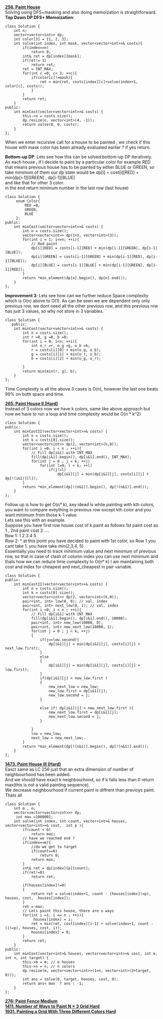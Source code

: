 [**256. Paint House**](https://leetcode.com/problems/paint-house/)  
Solving using DFS+masking and also doing memoization is straightforward.  
**Top Down DP DFS+ Memoization**:
```
class Solution {
    int n;
    vector<vector<int>> dp;
    int color[3] = {1, 2, 3};
    int solve(int index, int mask, vector<vector<int>>& costs){
        if(index==n)
            return 0;
        int& ret = dp[index][mask];
        if(ret!=-1)
            return ret;
        ret = INT_MAX;
        for(int c =0; c< 3; ++c){
            if(color[c]!=mask){
                ret = min(ret, costs[index][c]+solve(index+1, color[c], costs));
            }
        }
        return ret;
    }
public:
    int minCost(vector<vector<int>>& costs) {
        this->n = costs.size();
        dp.resize(n, vector<int>(4, -1));
        return solve(0, 0, costs);
    }
};
```
When we enter recursive call for a house to be painted , we check if this house with mask color has been already evaluated earlier ? if yes return.  

**Bottom-up DP**:
Lets see how this can be solved bottom-up DP iteratively.  
As each house , if I decide to paint by a particular color for example RED that means previous house has to be painted by either BLUE or GREEN, so take minimum of them
our dp state would be dp[i] = cost[i][RED] + min(dp[i-1][GREEN] , dp[i-1][BLUE]  
and like that for other 3 color.  
in the end return minimum number in the last row (last house)

```
class Solution {
     enum Color{
         RED =0,
         GREEN,
         BLUE
     };
public:
    int minCost(vector<vector<int>>& costs) {
        int n = costs.size();
        vector<vector<int>> dp(1+n, vector<int>(3));
        for(int i = 1; i<=n; ++i){
            // Red paint
            dp[i][RED] = costs[i-1][RED] + min(dp[i-1][GREEN], dp[i-1][BLUE]);
            dp[i][GREEN] = costs[i-1][GREEN] + min(dp[i-1][RED], dp[i-1][BLUE]);
            dp[i][BLUE] = costs[i-1][BLUE] + min(dp[i-1][GREEN], dp[i-1][RED]);
        }
        return *min_element(dp[n].begin(), dp[n].end());
    }
};
```

**Improvement 3**:
Lets see how can we further reduce Space complexity which is O(n) above to O(1). 
As can be seen we are dependent only only previous row, we dont need all the other previous row, and this previous row has just 3 values, so why not store in 3 variables.
```
class Solution {
   public:
    int minCost(vector<vector<int>>& costs) {
        int n = costs.size();
        int r =0, g =0, b =0;
        for(int i = 0; i<n; ++i){
            int o_r =r, o_g =g, o_b =b;
            r = costs[i][0] + min(o_g, o_b);
            g = costs[i][1] + min(o_r, o_b);
            b = costs[i][2] + min(o_g, o_r);
            
        }
        return min(min(r, g), b);
    }
};
```
Time Complexity is all the above 3 cases is O(n), however the last one beats 99% on both space and time.  

[**265. Paint House II (Hard)**](https://leetcode.com/problems/paint-house-ii/)  
Instead of 3 colors now we have k colors, same like above approach but now we have to run a loop and time complexity would be O(n * k^2)
```
class Solution {
public:
    int minCostII(vector<vector<int>>& costs) {
        int n = costs.size();
        int k = costs[0].size();
        vector<vector<int>> dp(2, vector<int>(k,0));
        for(int i =0; i < n ; ++i){
            // Fill dp[i&1] with INT_MAX
            fill(dp[i&1].begin(), dp[i&1].end(), INT_MAX);
            for(int j = 0 ; j < k; ++j)
                for(int l=0; l < k; ++l)
                    if(j!=l)
                        dp[i&1][j] = min(dp[i&1][j], costs[i][j] +  dp[!(i&1)][l]);
        }
        return *min_element(dp[!(n&1)].begin(), dp[!(n&1)].end());
    }
};
```
Follow up is how to get O(n* k), key idead is while painting with kth colors, you want to compare eveything in previous row except kth color and you want minimum from those k-1 value.  
Lets see this with an example.  
Suppose you have first row house cost of k paint as follows 1st paint cost as 1 , 2nd paint cost 2 ....  
Row 1:     1 2 3 4 5  
Row 2:     ^ at this point you have decided to paint with 1st color, so Row 1 you cant take 1, you have take min(2,3,4, 5)  
Essentially you need to track minimum value and next minimum of previous row, so that in case of clash of column index you can use next minimum and thats how we can reduce  time complexity to O(n* k)
I am maintaining both cost and index for cheapest and next_cheapest in pair variable.

```
class Solution {
public:
    int minCostII(vector<vector<int>>& costs) {
        int n = costs.size();
        int k = costs[0].size();
        vector<vector<int>> dp(2, vector<int>(k,0));
        pair<int, int> low(0, 0); // val, index
        pair<int, int> next_low(0, 1); // val, index
        for(int i =0; i < n ; ++i){
            // Fill dp[i&1] with INT_MAX
            fill(dp[i&1].begin(), dp[i&1].end(), 10000);
            pair<int, int> new_low(10000, 0);
            pair<int, int> new_next_low(10000, 1);
            for(int j = 0 ; j < k; ++j)
            {
                if(j==low.second){
                    dp[i&1][j] = min(dp[i&1][j], costs[i][j] +  next_low.first);
                }
                else
                {
                    dp[i&1][j] = min(dp[i&1][j], costs[i][j] +  low.first);
                }
                if(dp[i&1][j] < new_low.first )
                {
                    new_next_low = new_low;
                    new_low.first = dp[i&1][j];
                    new_low.second = j;
                }
                
                else if( dp[i&1][j] < new_next_low.first ){
                    new_next_low.first = dp[i&1][j];
                    new_next_low.second = j;
                }
                
            }
            low = new_low;
            next_low = new_next_low;
        }
        return *min_element(dp[!(n&1)].begin(), dp[!(n&1)].end());
    }
};
```



[**1473. Paint House III (Hard)**](https://leetcode.com/problems/paint-house-iii/)  
Eaxct same as LC 256 just that an extra dimension of number of neighbourhood has been added.  
And we should have exact k neighbourhood, so if k falls less than 0 return max(this is not a valid painting sequence).  
We decrease neighbourhood if current paint is diffrent than previoys paint.  
Thats all 

```
class Solution {
    int m , n;
    vector<vector<vector<int>>> dp;
     int max =1000001;
    int solve(int index, int count, vector<int>& houses, vector<vector<int>>& cost,  int p ){
        if(count < 0)
            return max;
        // have we reached end ?
        if(index==m){
            //do we get to target
            if(count==0)
                return 0;
            return max;
        }
        int& ret = dp[index][p][count];
        if(ret!=0)
            return ret;
        
        if(houses[index]!=0)
        {
            return ret = solve(index+1, count - (houses[index]!=p), houses, cost,  houses[index]);
        }
        ret = max;
        // Lets paint this house, there are n ways
        for(int i =1; i <= n ; ++i){            
             houses[index] = i;
            ret = min(ret, cost[index][i-1] + solve(index+1, count - (i!=p), houses, cost, i));
            houses[index] = 0;
        }
        return ret;
    }
public:
    int minCost(vector<int>& houses, vector<vector<int>>& cost, int m, int n, int target) {
        this->m = m; // m houses
        this->n = n; // n colors
        dp.resize(m, vector<vector<int>>(1+n, vector<int>(2+target, 0)));
        int ans = solve(0, target, houses, cost, 0);
        return ans< max  ? ans : -1;
    }
};
```
[**276: Paint Fence Medium**](https://leetcode.com/problems/paint-fence/)  
[**1411. Number of Ways to Paint N × 3 Grid Hard**](https://leetcode.com/problems/number-of-ways-to-paint-n-3-grid/)  
[**1931. Painting a Grid With Three Different Colors Hard**](https://leetcode.com/problems/painting-a-grid-with-three-different-colors/)  

